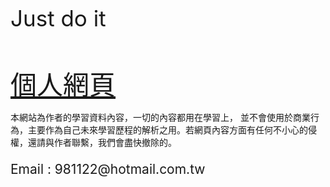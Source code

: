 <!-- <style type="text/css">
#p1{
		font-size:150%;
	}
#p2{
	font-size:300%;
}
</style> -->
<p style=font-size:250%>Just do it</p><br>
<a style=font-size:300% href="https://98tzuting.github.io/HTML/Home.html">個人網頁</a><br>
<p>本網站為作者的學習資料內容，一切的內容都用在學習上， 並不會使用於商業行為，主要作為自己未來學習歷程的解析之用。若網頁內容方面有任何不小心的侵權，還請與作者聯繫，我們會盡快撤除的。</p>
<p style=font-size:150% >Email : 981122@hotmail.com.tw</p>
